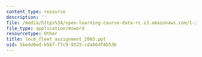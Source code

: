 ```yaml
---
content_type: resource
description: ''
file: /media/https%3A/open-learning-course-data-rc.s3.amazonaws.com/1-206j-airline-schedule-planning-spring-2003/5be4d8edb5b7f7c99525cda86df8b53b_lec6_fleet_assignment_2003.ppt
file_type: application/msword
resourcetype: Other
title: lec6_fleet_assignment_2003.ppt
uid: 5be4d8ed-b5b7-f7c9-9525-cda86df8b53b
---
```

